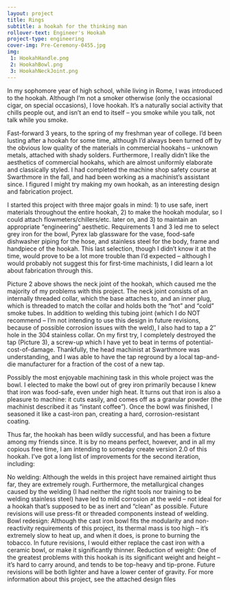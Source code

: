 ```yaml
---
layout: project
title: Rings
subtitle: a hookah for the thinking man
rollover-text: Engineer's Hookah
project-type: engineering
cover-img: Pre-Ceremony-0455.jpg
img:
 1: HookahHandle.png
 2: HookahBowl.png
 3: HookahNeckJoint.png
---
```

In my sophomore year of high school, while living in Rome, I was introduced to the hookah. Although I’m not a smoker otherwise (only the occasional cigar, on special occasions), I love hookah. It’s a naturally social activity that chills people out, and isn’t an end to itself – you smoke while you talk, not talk while you smoke.

Fast-forward 3 years, to the spring of my freshman year of college. I’d been lusting after a hookah for some time, although I’d always been turned off by the obvious low quality of the materials in commercial hookahs – unknown metals, attached with shady solders. Furthermore, I really didn’t like the aesthetics of commercial hookahs, which are almost uniformly elaborate and classically styled. I had completed the machine shop safety course at Swarthmore in the fall, and had been working as a machinist’s assistant since. I figured I might try making my own hookah, as an interesting design and fabrication project.

I started this project with three major goals in mind: 1) to use safe, inert materials throughout the entire hookah, 2) to make the hookah modular, so I could attach flowmeters/chillers/etc. later on, and 3) to maintain an appropriate “engineering” aesthetic. Requirements 1 and 3 led me to select grey iron for the bowl, Pyrex lab glassware for the vase, food-safe dishwasher piping for the hose, and stainless steel for the body, frame and handpiece of the hookah. This last selection, though I didn’t know it at the time, would prove to be a lot more trouble than I’d expected – although I would probably not suggest this for first-time machinists, I did learn a lot about fabrication through this.

Picture 2 above shows the neck joint of the hookah, which caused me the majority of my problems with this project. The neck joint consists of an internally threaded collar, which the base attaches to, and an inner plug, which is threaded to match the collar and holds both the “hot” and “cold” smoke tubes. In addition to welding this tubing joint (which I do NOT recommend – I’m not intending to use this design in future revisions, because of possible corrosion issues with the weld), I also had to tap a 2″ hole in the 304 stainless collar. On my first try, I completely destroyed the tap (Picture 3), a screw-up which I have yet to beat in terms of potential-cost-of-damage. Thankfully, the head machinist at Swarthmore was understanding, and I was able to have the tap reground by a local tap-and-die manufacturer for a fraction of the cost of a new tap.

Possibly the most enjoyable machining task in this whole project was the bowl. I elected to make the bowl out of grey iron primarily because I knew that iron was food-safe, even under high heat. It turns out that iron is also a pleasure to machine: it cuts easily, and comes off as a granular powder (the machinist described it as “instant coffee”). Once the bowl was finished, I seasoned it like a cast-iron pan, creating a hard, corrosion-resistant coating.

Thus far, the hookah has been wildly successful, and has been a fixture among my friends since. It is by no means perfect, however, and in all my copious free time, I am intending to someday create version 2.0 of this hookah. I’ve got a long list of improvements for the second iteration, including:

No welding: Although the welds in this project have remained airtight thus far, they are extremely rough. Furthermore, the metallurgical changes caused by the welding (I had neither the right tools nor training to be welding stainless steel) have led to mild corrosion at the weld – not ideal for a hookah that’s supposed to be as inert and “clean” as possible. Future revisions will use press-fit or threaded components instead of welding.
Bowl redesign: Although the cast iron bowl fits the modularity and non-reactivity requirements of this project, its thermal mass is too high – it’s extremely slow to heat up, and when it does, is prone to burning the tobacco. In future revisions, I would either replace the cast iron with a ceramic bowl, or make it significantly thinner.
Reduction of weight: One of the greatest problems with this hookah is its significant weight and height – it’s hard to carry around, and tends to be top-heavy and tip-prone. Future revisions will be both lighter and have a lower center of gravity.
For more information about this project, see the attached design files
